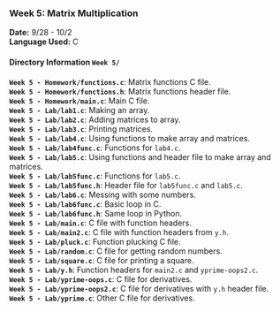 ### Week 5: Matrix Multiplication
**Date:** 9/28 - 10/2    
**Language Used:** C

#### Directory Information `Week 5/`
**`Week 5 - Homework/functions.c`**: Matrix functions C file.   
**`Week 5 - Homework/functions.h`**: Matrix functions header file.   
**`Week 5 - Homework/main.c`**: Main C file.   
**`Week 5 - Lab/lab1.c`**: Making an array.   
**`Week 5 - Lab/lab2.c`**: Adding matrices to array.   
**`Week 5 - Lab/lab3.c`**: Printing matrices.   
**`Week 5 - Lab/lab4.c`**: Using functions to make array and matrices.   
**`Week 5 - Lab/lab4func.c`**: Functions for `lab4.c`.   
**`Week 5 - Lab/lab5.c`**: Using functions and header file to make array and matrices.   
**`Week 5 - Lab/lab5func.c`**: Functions for `lab5.c`.   
**`Week 5 - Lab/lab5func.h`**: Header file for `lab5func.c` and `lab5.c`.    
**`Week 5 - Lab/lab6.c`**: Messing with some numbers.   
**`Week 5 - Lab/lab6func.c`**: Basic loop in C.   
**`Week 5 - Lab/lab6func.h`**: Same loop in Python.   
**`Week 5 - Lab/main.c`**: C file with function headers.   
**`Week 5 - Lab/main2.c`**: C file with function headers from `y.h`.   
**`Week 5 - Lab/pluck.c`**: Function plucking C file.   
**`Week 5 - Lab/random.c`**: C file for getting random numbers.   
**`Week 5 - Lab/square.c`**: C file for printing a square.   
**`Week 5 - Lab/y.h`**: Function headers for `main2.c` and `yprime-oops2.c`.   
**`Week 5 - Lab/yprime-oops.c`**: C file for derivatives.   
**`Week 5 - Lab/yprime-oops2.c`**: C file for derivatives with `y.h` header file.   
**`Week 5 - Lab/yprime.c`**: Other C file for derivatives.   
